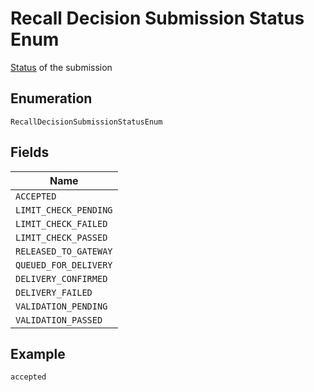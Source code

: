 
# Recall Decision Submission Status Enum

[Status](http://draft-api-docs.form3.tech/api.html#enumerations-payment-status-codes-payment-submission-status) of the submission

## Enumeration

`RecallDecisionSubmissionStatusEnum`

## Fields

| Name |
|  --- |
| `ACCEPTED` |
| `LIMIT_CHECK_PENDING` |
| `LIMIT_CHECK_FAILED` |
| `LIMIT_CHECK_PASSED` |
| `RELEASED_TO_GATEWAY` |
| `QUEUED_FOR_DELIVERY` |
| `DELIVERY_CONFIRMED` |
| `DELIVERY_FAILED` |
| `VALIDATION_PENDING` |
| `VALIDATION_PASSED` |

## Example

```
accepted
```

